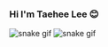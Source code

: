 ### Hi I'm Taehee Lee 😊



 ![snake gif](https://github.com/taeheehi/taeheehi/blob/output/github-contribution-grid-snake.gif)
 ![snake gif](https://github.com/taeheehi/taeheehi/blob/output/github-contribution-grid-snake.svg)

<!--
**taeheehi/taeheehi** is a ✨ _special_ ✨ repository because its `README.md` (this file) appears on your GitHub profile.

Here are some ideas to get you started:

- 🔭 I’m currently working on ...
- 🌱 I’m currently learning ...
- 👯 I’m looking to collaborate on ...
- 🤔 I’m looking for help with ...
- 💬 Ask me about 
- 📫 How to reach me: ...
- 😄 Pronouns: ...
- ⚡ Fun fact: ...
-->
